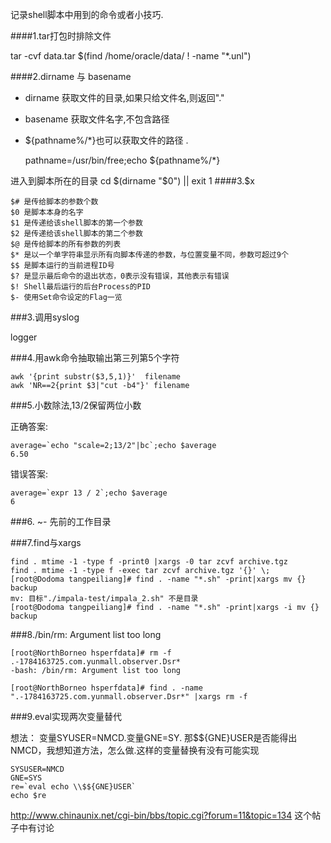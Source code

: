 记录shell脚本中用到的命令或者小技巧.

####1.tar打包时排除文件

tar -cvf data.tar $(find /home/oracle/data/ ! -name "*.unl")

####2.dirname 与 basename

* dirname 获取文件的目录,如果只给文件名,则返回"."
* basename 获取文件名字,不包含路径

* ${pathname%/*}也可以获取文件的路径
 .

    pathname=/usr/bin/free;echo ${pathname%/*}

进入到脚本所在的目录
cd $(dirname "$0") || exit 1
####3.$x

    $# 是传给脚本的参数个数
    $0 是脚本本身的名字
    $1 是传递给该shell脚本的第一个参数
    $2 是传递给该shell脚本的第二个参数
    $@ 是传给脚本的所有参数的列表
    $* 是以一个单字符串显示所有向脚本传递的参数，与位置变量不同，参数可超过9个
    $$ 是脚本运行的当前进程ID号
    $? 是显示最后命令的退出状态，0表示没有错误，其他表示有错误
    $! Shell最后运行的后台Process的PID
    $- 使用Set命令设定的Flag一览





###3.调用syslog

logger 

###4.用awk命令抽取输出第三列第5个字符

    awk '{print substr($3,5,1)}'  filename
    awk 'NR==2{print $3|"cut -b4"}' filename

###5.小数除法,13/2保留两位小数

正确答案:

    average=`echo "scale=2;13/2"|bc`;echo $average
    6.50

错误答案:

    average=`expr 13 / 2`;echo $average
    6

###6.
    ~- 先前的工作目录

###7.find与xargs

    find . mtime -1 -type f -print0 |xargs -0 tar zcvf archive.tgz
    find . mtime -1 -type f -exec tar zcvf archive.tgz '{}' \;
    [root@Dodoma tangpeiliang]# find . -name "*.sh" -print|xargs mv {} backup
    mv: 目标"./impala-test/impala_2.sh" 不是目录
    [root@Dodoma tangpeiliang]# find . -name "*.sh" -print|xargs -i mv {} backup

###8./bin/rm: Argument list too long

    [root@NorthBorneo hsperfdata]# rm -f .-1784163725.com.yunmall.observer.Dsr*
    -bash: /bin/rm: Argument list too long

    [root@NorthBorneo hsperfdata]# find . -name ".-1784163725.com.yunmall.observer.Dsr*" |xargs rm -f

###9.eval实现两次变量替代

想法： 变量SYUSER=NMCD.变量GNE=SY. 那$${GNE}USER是否能得出NMCD，我想知道方法，怎么做.这样的变量替换有没有可能实现

    SYSUSER=NMCD
    GNE=SYS
    re=`eval echo \\$${GNE}USER`
    echo $re

http://www.chinaunix.net/cgi-bin/bbs/topic.cgi?forum=11&topic=134 这个帖子中有讨论

